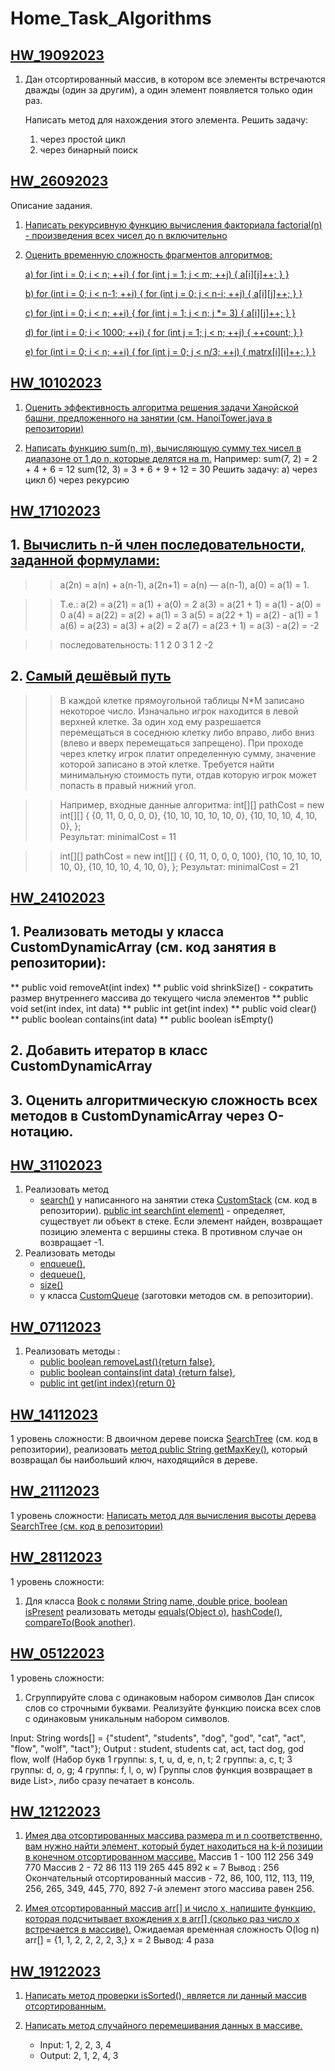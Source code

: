 # Home_Task_Algorithms

## **[HW_19092023](https://github.com/DmitriDjourov/Home_Task_Algorithms/tree/main/HW_19092023)**

1. Дан отсортированный массив, в котором все элементы встречаются дважды (один за другим),
   а один элемент появляется только один раз.

   Написать метод для нахождения этого элемента.
   Решить задачу:
    1. через простой цикл
    2. через бинарный поиск

## **[HW_26092023](https://github.com/DmitriDjourov/Home_Task_Algorithms/tree/main/HW_26092023/src/main/java/org/example)**

Описание задания.

1. [Написать рекурсивную функцию вычисления факториала factorial(n) - произведения всех чисел до n включительно](HW_26092023/src/main/java/org/example/FactorialCalc.java)

2. [Оценить временную сложность фрагментов алгоритмов:](https://github.com/DmitriDjourov/Home_Task_Algorithms/blob/main/HW_26092023/src/main/java/org/example/tasks.txt)

   [a)
   for (int i = 0; i < n; ++i) {
   for (int j = 1; j < m; ++j) {
   a[i][j]++;
   }
   }](https://github.com/DmitriDjourov/Home_Task_Algorithms/blob/57e7e31e1148964c78505e2bf3d0d21171e725e9/HW_26092023/src/main/java/org/example/tasks.txt#L15C10-L15C10)

   [b)
   for (int i = 0; i < n-1; ++i) {
   for (int j = 0; j < n-i; ++j) {
   a[i][j]++;
   }
   }](https://github.com/DmitriDjourov/Home_Task_Algorithms/blob/57e7e31e1148964c78505e2bf3d0d21171e725e9/HW_26092023/src/main/java/org/example/tasks.txt#L24)

   [c)
   for (int i = 0; i < n; ++i) {
   for (int j = 1; j < n; j *= 3) {
   a[i][j]++;
   }
   }](https://github.com/DmitriDjourov/Home_Task_Algorithms/blob/57e7e31e1148964c78505e2bf3d0d21171e725e9/HW_26092023/src/main/java/org/example/tasks.txt#L33)

   [d)
   for (int i = 0; i < 1000; ++i) {
   for (int j = 1; j < n; ++j) {
   ++count;
   }
   }](https://github.com/DmitriDjourov/Home_Task_Algorithms/blob/1ed2fa7663991e8f8e9debebc72289f5234c0296/HW_26092023/src/main/java/org/example/tasks.txt#L43)

   [e)
   for (int i = 0; i < n; ++i) {
   for (int j = 0; j < n/3; ++j) {
   matrx[i][i]++;
   }
   }](https://github.com/DmitriDjourov/Home_Task_Algorithms/blob/1ed2fa7663991e8f8e9debebc72289f5234c0296/HW_26092023/src/main/java/org/example/tasks.txt#L52)

## **[HW_10102023](https://github.com/DmitriDjourov/Home_Task_Algorithms/tree/main/HW_10102023/src/main/java/org/example)**

1. [Оценить эффективность алгоритма решения задачи Ханойской башни,
   предложенного на занятии (см. HanoiTower.java в репозитории)](https://github.com/DmitriDjourov/Home_Task_Algorithms/blob/main/HW_10102023/src/main/java/org/example/HanoiTower.java)

2. [Написать функцию sum(n, m), вычисляющую сумму тех чисел в диапазоне от 1 до n, которые делятся на m.](https://github.com/DmitriDjourov/Home_Task_Algorithms/blob/main/HW_10102023/src/main/java/org/example/Task2.java)
   Например:
   sum(7, 2) = 2 + 4 + 6 = 12
   sum(12, 3) = 3 + 6 + 9 + 12 = 30
   Решить задачу:
   а) через цикл
   б) через рекурсию

## **[HW_17102023](https://github.com/DmitriDjourov/Home_Task_Algorithms/tree/main/HW_17102023/src/main/java/org/example)**

##  1. [Вычислить n-й член последовательности, заданной формулами:](https://github.com/DmitriDjourov/Home_Task_Algorithms/blob/main/HW_17102023/src/main/java/org/example/SequenceCalculator.java)

>> a(2n) = a(n) + a(n-1),
>> a(2n+1) = a(n) — a(n-1),
>> a(0) = a(1) = 1.

>> Т.е.:
>> a(2) = a(21) = a(1) + a(0) = 2
>> a(3) = a(21 + 1) = a(1) - a(0) = 0
>> a(4) = a(22) = a(2) + a(1) = 3
>> a(5) = a(22 + 1) = a(2) - a(1) = 1
>> a(6) = a(23) = a(3) + a(2) = 2
>> a(7) = a(23 + 1) = a(3) - a(2) = -2

>> последовательность: 1 1 2 0 3 1 2 -2


##  2. [Самый дешёвый путь](https://github.com/DmitriDjourov/Home_Task_Algorithms/blob/main/HW_17102023/src/main/java/org/example/MinimalPathCost.java)
>> В каждой клетке прямоугольной таблицы N*M записано некоторое число.
>> Изначально игрок находится в левой верхней клетке.
>> За один ход ему разрешается перемещаться в соседнюю клетку либо вправо, либо вниз (влево и вверх перемещаться запрещено).
>> При проходе через клетку игрок платит определенную сумму, значение которой записано в этой клетке.
>> Требуется найти минимальную стоимость пути, отдав которую игрок может попасть в правый нижний угол.

>> Например, входные данные алгоритма:
>> int[][] pathCost = new int[][] {
>>                 {0,  11,  0,  0,  0, 0},
>>                 {10, 10, 10, 10, 10, 0},
>>                 {10, 10, 10,  4, 10, 0},
>>         };        
>> Результат: minimalCost = 11

>> int[][] pathCost = new int[][] {
>>                 {0,  11,  0,  0,  0, 100},
>>                 {10, 10, 10, 10, 10,   0},
>>                 {10, 10, 10,  4, 10,   0},
>>         };
>> Результат: minimalCost = 21

## **[HW_24102023](https://github.com/DmitriDjourov/Home_Task_Algorithms/tree/main/HW_24102023/src/main/java/org/example)**

## 1. Реализовать методы у класса CustomDynamicArray (см. код занятия в репозитории):
** public void removeAt(int index)
** public void shrinkSize() - сократить размер внутреннего массива до текущего числа элементов
** public void set(int index, int data)
** public int get(int index)
** public void clear()
** public boolean contains(int data)
** public boolean isEmpty()

## 2. Добавить итератор в класс CustomDynamicArray

## 3. Оценить алгоритмическую сложность всех методов в CustomDynamicArray через О-нотацию.

## **[HW_31102023](https://github.com/DmitriDjourov/Home_Task_Algorithms/tree/main/HW_31102023/src/main/java/org/example)**

1. Реализовать метод
    - [search()]()
      у написанного на занятии стека [CustomStack]() (см. код в репозитории).
      [public int search(int element)]() -  определяет, существует ли объект в стеке.
      Если элемент найден, возвращает позицию элемента с вершины стека. В противном случае он возвращает -1.
2. Реализовать методы
    - [enqueue()](),
    - [dequeue()](),
    - [size()]()
    - у класса [CustomQueue]() (заготовки методов см. в репозитории).

## **[HW_07112023](https://github.com/DmitriDjourov/Home_Task_Algorithms/blob/main/HW_07112023/src/main/java/org/example/MyLinkedList.java)**

1. Реализовать методы :
   - [public boolean removeLast(){return false}](https://github.com/DmitriDjourov/Home_Task_Algorithms/blob/8bfc93f1c77a0a0208fda2df89ee86d159c496ac/HW_07112023/src/main/java/org/example/MyLinkedList.java#L75),
   - [public boolean contains(int data) {return false}](https://github.com/DmitriDjourov/Home_Task_Algorithms/blob/8bfc93f1c77a0a0208fda2df89ee86d159c496ac/HW_07112023/src/main/java/org/example/MyLinkedList.java#L94),
   - [public int get(int index){return 0}](https://github.com/DmitriDjourov/Home_Task_Algorithms/blob/8bfc93f1c77a0a0208fda2df89ee86d159c496ac/HW_07112023/src/main/java/org/example/MyLinkedList.java#L109)

## **[HW_14112023](https://github.com/DmitriDjourov/Home_Task_Algorithms/tree/main/HW_14112023/src/main/java/org/example)**

 1 уровень сложности:
 В двоичном дереве поиска [SearchTree](https://github.com/DmitriDjourov/Home_Task_Algorithms/blob/main/HW_14112023/src/main/java/org/example/SearchTree.java) (см. код в репозитории), реализовать [метод public String getMaxKey()](https://github.com/DmitriDjourov/Home_Task_Algorithms/blob/bd14e1f2e5ded47dcad6091a8ecddc84c2d1b8a0/HW_14112023/src/main/java/org/example/SearchTree.java#L99),
 который возвращал бы наибольший ключ, находящийся в дереве.

## **[HW_21112023](https://github.com/DmitriDjourov/Home_Task_Algorithms/blob/main/HW_21112023/src/main/java/org/example/CustomQueue.java)**

1 уровень сложности:
[Написать метод для вычисления высоты дерева SearchTree (см. код в репозитории)](https://github.com/DmitriDjourov/Home_Task_Algorithms/blob/2ebea6ad0022f88546bbeb77bef45243a77eb850/HW_21112023/src/main/java/org/example/CustomQueue.java#L46)

## **[HW_28112023](https://github.com/DmitriDjourov/Home_Task_Algorithms/tree/main/HW_28112023/src/main/java/org/example)**

1 уровень сложности:
1. Для класса [Book с полями String name, double price, boolean isPresent](https://github.com/DmitriDjourov/Home_Task_Algorithms/blob/main/HW_28112023/src/main/java/org/example/Book.java)
   реализовать методы [equals(Object o)](https://github.com/DmitriDjourov/Home_Task_Algorithms/blob/a77cb97d625e42dc88955dbfeb71d9c1fa33bbd9/HW_28112023/src/main/java/org/example/Book.java#L23C20-L23C20), [hashCode()](https://github.com/DmitriDjourov/Home_Task_Algorithms/blob/a77cb97d625e42dc88955dbfeb71d9c1fa33bbd9/HW_28112023/src/main/java/org/example/Book.java#L31), [compareTo(Book another)](https://github.com/DmitriDjourov/Home_Task_Algorithms/blob/a77cb97d625e42dc88955dbfeb71d9c1fa33bbd9/HW_28112023/src/main/java/org/example/Book.java#L37).

## **[HW_05122023](https://github.com/DmitriDjourov/Home_Task_Algorithms/blob/main/HW_05122023/src/main/java/org/example)**

1 уровень сложности:
1. Сгруппируйте слова с одинаковым набором символов
Дан список слов со строчными буквами. Реализуйте функцию поиска всех слов с одинаковым уникальным набором символов.

Input: String words[] = {"student", "students", "dog", "god", "cat", "act", "flow", "wolf", "tact"};
Output :
student, students
cat, act, tact
dog, god
flow, wolf
(Набор букв 1 группы: s, t, u, d, e, n, t; 2 группы: a, c, t; 3 группы: d, o, g; 4 группы: f, l, o, w)
Группы слов функция возвращает в виде List>, либо сразу печатает в консоль.

## **[HW_12122023](https://github.com/DmitriDjourov/Home_Task_Algorithms/blob/main/HW_12122023/src/main/java/org/example)**

1. [Имея два отсортированных массива размера m и n соответственно, вам нужно найти элемент, который будет находиться 
   на k-й позиции в конечном отсортированном массиве.](https://github.com/DmitriDjourov/Home_Task_Algorithms/blob/main/HW_12122023/src/main/java/org/example/KthElementInSortedArrays.java)
   Массив 1 - 100 112 256 349 770
   Массив 2 - 72 86 113 119 265 445 892
   к = 7
   Вывод : 256
   Окончательный отсортированный массив -
   72, 86, 100, 112, 113, 119, 256, 265, 349, 445, 770, 892
   7-й элемент этого массива равен 256.

2. [Имея отсортированный массив arr[] и число x, напишите функцию, которая подсчитывает вхождения 
   x в arr[] (сколько раз число x встречается в массиве).](https://github.com/DmitriDjourov/Home_Task_Algorithms/blob/main/HW_12122023/src/main/java/org/example/CountOccurrences.java)
   Ожидаемая временная сложность O(log n)
   arr[] = {1, 1, 2, 2, 2, 2, 3,}
   x = 2
   Вывод: 4 раза

## **[HW_19122023](https://github.com/DmitriDjourov/Home_Task_Algorithms/blob/main/HW_19122023/src/main/java/org/example)**

1. [Написать метод проверки isSorted(), является ли данный массив отсортированным.](https://github.com/DmitriDjourov/Home_Task_Algorithms/blob/main/HW_19122023/src/main/java/org/example/ArraySortChecker.java)

2. [Написать метод случайного перемешивания данных в массиве.](https://github.com/DmitriDjourov/Home_Task_Algorithms/blob/main/HW_19122023/src/main/java/org/example/ArrayShuffler.java)
   - Input:  1, 2, 2, 3, 4
   - Output: 2, 1, 2, 4, 3
